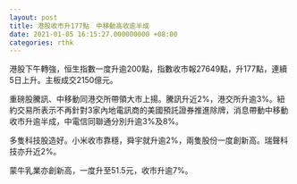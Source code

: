 ```yaml
---
layout: post
title: 港股收市升177點　中移動高收逾半成
date: 2021-01-05 16:15:27.000000000 +08:00
categories: rthk
---
```


港股下午轉強，恒生指數一度升逾200點，指數收市報27649點，升177點，連續5日上升。主板成交2150億元。 

重磅股騰訊、中移動同港交所帶領大市上揚。騰訊升近2%，港交所升逾3%。紐約交易所表示不再針對3家內地電訊商的美國預託證券推進除牌，消息帶動中移動收市升逾半成，中電信同聯通分別升逾3%及8%。

多隻科技股造好。小米收市靠穩，舜宇就升逾2%，兩隻股份一度創新高。瑞聲科技亦升近2%。

蒙牛乳業亦創新高，一度升至51.5元，收市升逾7%。
